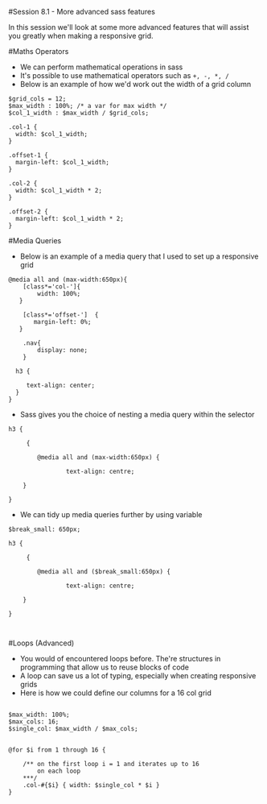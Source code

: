 #Session 8.1 - More advanced sass features

In this session we'll look at some more advanced features that will assist you greatly when making a responsive grid.



#Maths Operators 

- We can perform mathematical operations in sass 
- It's possible to use mathematical operators such as `+, -, *, /`
- Below is an example of how we'd work out the width of a grid column 

```
$grid_cols = 12;
$max_width : 100%; /* a var for max width */
$col_1_width : $max_width / $grid_cols;

.col-1 {
  width: $col_1_width;
}

.offset-1 {
  margin-left: $col_1_width;	
}

.col-2 {
  width: $col_1_width * 2;
}

.offset-2 {
  margin-left: $col_1_width * 2;	
}

```

#Media Queries 

- Below is an example of a media query that I used to set up a responsive grid

```
@media all and (max-width:650px){
    [class*='col-']{
        width: 100%;
   }
        
    [class*='offset-']  {
       margin-left: 0%;
   }
    
    .nav{
        display: none;   
    }
    
  h3 {
    
     text-align: center;
  }
}

```

- Sass gives you the choice of nesting a media query within the selector 

```
h3 {
	
	 {
	
		@media all and (max-width:650px) {
		
				text-align: centre;
	
	}

}

```

- We can tidy up media queries further by using variable 


```
$break_small: 650px;

h3 {
	
	 {
	
		@media all and ($break_small:650px) {
		
				text-align: centre;
	
	}

}



```

#Loops (Advanced)


- You would of encountered loops before. The're structures in programming that allow us to reuse blocks of code
- A loop can save us a lot of typing, especially when creating responsive grids 
- Here is how we could define our columns for a 16 col grid 

```

$max_width: 100%;
$max_cols: 16;
$single_col: $max_width / $max_cols;


@for $i from 1 through 16 {
    
    /** on the first loop i = 1 and iterates up to 16 
        on each loop 
    ***/
    .col-#{$i} { width: $single_col * $i }
}

```







